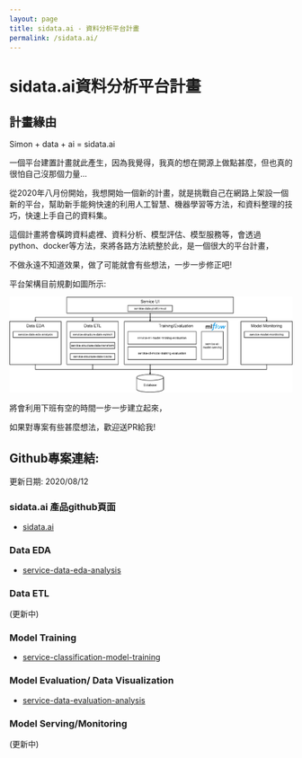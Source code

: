 ```yaml
---
layout: page
title: sidata.ai - 資料分析平台計畫
permalink: /sidata.ai/
---
```


# sidata.ai資料分析平台計畫

## 計畫緣由

Simon + data + ai = sidata.ai

一個平台建置計畫就此產生，因為我覺得，我真的想在開源上做點甚麼，但也真的很怕自己沒那個力量...

從2020年八月份開始，我想開始一個新的計畫，就是挑戰自己在網路上架設一個新的平台，幫助新手能夠快速的利用人工智慧、機器學習等方法，和資料整理的技巧，快速上手自己的資料集。

這個計畫將會橫跨資料處裡、資料分析、模型評估、模型服務等，會透過python、docker等方法，來將各路方法統整於此，是一個很大的平台計畫，

不做永遠不知道效果，做了可能就會有些想法，一步一步修正吧!

平台架構目前規劃如圖所示:

![image](image/sidata_ai_0.1.1.png)

將會利用下班有空的時間一步一步建立起來，

如果對專案有些甚麼想法，歡迎送PR給我!

## Github專案連結:

更新日期: 2020/08/12

### sidata.ai 產品github頁面
- [sidata.ai](https://github.com/LiuYuWei/sidata.ai)

### Data EDA
- [service-data-eda-analysis](https://github.com/LiuYuWei/service-data-eda-analysis)

### Data ETL
(更新中)

### Model Training
- [service-classification-model-training](https://github.com/LiuYuWei/service-classification-model-training)

### Model Evaluation/ Data Visualization
- [service-data-evaluation-analysis](https://github.com/LiuYuWei/service-data-evaluation-analysis)

### Model Serving/Monitoring
(更新中)
